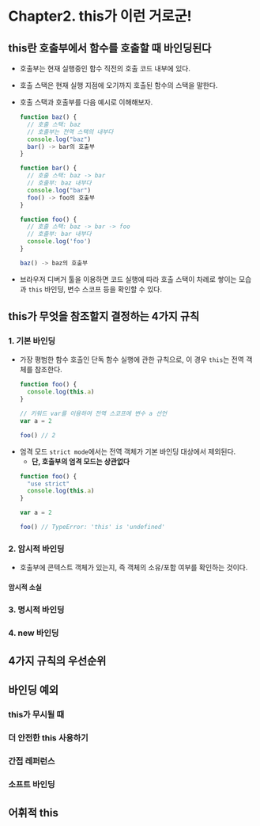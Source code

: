 # Chapter2. this가 이런 거로군!

## this란 호출부에서 함수를 호출할 때 바인딩된다
- 호출부는 현재 실행중인 함수 직전의 호출 코드 내부에 있다.
- 호출 스택은 현재 실행 지점에 오기까지 호출된 함수의 스택을 말한다.
- 호출 스택과 호출부를 다음 예시로 이해해보자.
  ```js
  function baz() {
    // 호출 스택: baz
    // 호출부는 전역 스택의 내부다
    console.log("baz")
    bar() -> bar의 호출부
  }

  function bar() {
    // 호출 스택: baz -> bar
    // 호출부: baz 내부다
    console.log("bar")
    foo() -> foo의 호출부
  }

  function foo() {
    // 호출 스택: baz -> bar -> foo
    // 호출부: bar 내부다
    console.log('foo')
  }

  baz() -> baz의 호출부
  ```

- 브라우저 디버거 툴을 이용하면 코드 실행에 따라 호출 스택이 차례로 쌓이는 모습과 `this` 바인딩, 변수 스코프 등을 확인할 수 있다.
 
## this가 무엇을 참조할지 결정하는 4가지 규칙 
### 1. 기본 바인딩
- 가장 평범한 함수 호출인 단독 함수 실행에 관한 규칙으로, 이 경우 `this`는 전역 객체를 참조한다.
  ```js
  function foo() {
    console.log(this.a)
  }

  // 키워드 var를 이용하여 전역 스코프에 변수 a 선언
  var a = 2 

  foo() // 2
  ```
- 엄격 모드 `strict mode`에서는 전역 객체가 기본 바인딩 대상에서 제외된다.
  - **단, 호출부의 엄격 모드는 상관없다**
  ```js
  function foo() {
    "use strict"
    console.log(this.a)
  }

  var a = 2 

  foo() // TypeError: 'this' is 'undefined' 
  ```
### 2. 암시적 바인딩
- 호출부에 콘텍스트 객체가 있는지, 즉 객체의 소유/포함 여부를 확인하는 것이다.
#### 암시적 소실
### 3. 명시적 바인딩
### 4. new 바인딩

## 4가지 규칙의 우선순위

## 바인딩 예외
### this가 무시될 때
### 더 안전한 this 사용하기
### 간접 레퍼런스
### 소프트 바인딩

## 어휘적 this
